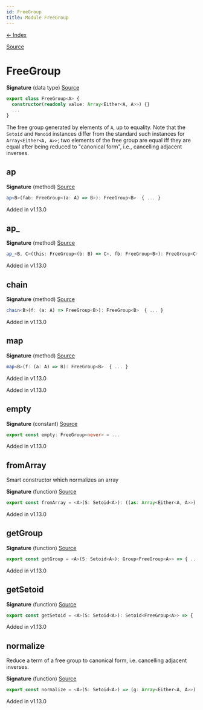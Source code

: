 ```yaml
---
id: FreeGroup
title: Module FreeGroup
---
```


[← Index](.)

[Source](https://github.com/gcanti/fp-ts/blob/master/src/FreeGroup.ts)

# FreeGroup

**Signature** (data type) [Source](https://github.com/gcanti/fp-ts/blob/master/src/FreeGroup.ts#L28-L44)

```ts
export class FreeGroup<A> {
  constructor(readonly value: Array<Either<A, A>>) {}
  ...
}
```

The free group generated by elements of `A`, up to equality. Note that the `Setoid` and `Monoid` instances differ
from the standard such instances for `Array<Either<A, A>>`; two elements of the free group are equal iff they are equal
after being reduced to "canonical form", i.e., cancelling adjacent inverses.

## ap

**Signature** (method) [Source](https://github.com/gcanti/fp-ts/blob/master/src/FreeGroup.ts#L35-L37)

```ts
ap<B>(fab: FreeGroup<(a: A) => B>): FreeGroup<B>  { ... }
```

Added in v1.13.0

## ap\_

**Signature** (method) [Source](https://github.com/gcanti/fp-ts/blob/master/src/FreeGroup.ts#L38-L40)

```ts
ap_<B, C>(this: FreeGroup<(b: B) => C>, fb: FreeGroup<B>): FreeGroup<C>  { ... }
```

Added in v1.13.0

## chain

**Signature** (method) [Source](https://github.com/gcanti/fp-ts/blob/master/src/FreeGroup.ts#L41-L43)

```ts
chain<B>(f: (a: A) => FreeGroup<B>): FreeGroup<B>  { ... }
```

Added in v1.13.0

## map

**Signature** (method) [Source](https://github.com/gcanti/fp-ts/blob/master/src/FreeGroup.ts#L32-L34)

```ts
map<B>(f: (a: A) => B): FreeGroup<B>  { ... }
```

Added in v1.13.0

Added in v1.13.0

## empty

**Signature** (constant) [Source](https://github.com/gcanti/fp-ts/blob/master/src/FreeGroup.ts#L107-L107)

```ts
export const empty: FreeGroup<never> = ...
```

Added in v1.13.0

## fromArray

Smart constructor which normalizes an array

**Signature** (function) [Source](https://github.com/gcanti/fp-ts/blob/master/src/FreeGroup.ts#L67-L70)

```ts
export const fromArray = <A>(S: Setoid<A>): ((as: Array<Either<A, A>>) => FreeGroup<A>) => { ... }
```

Added in v1.13.0

## getGroup

**Signature** (function) [Source](https://github.com/gcanti/fp-ts/blob/master/src/FreeGroup.ts#L113-L121)

```ts
export const getGroup = <A>(S: Setoid<A>): Group<FreeGroup<A>> => { ... }
```

Added in v1.13.0

## getSetoid

**Signature** (function) [Source](https://github.com/gcanti/fp-ts/blob/master/src/FreeGroup.ts#L95-L101)

```ts
export const getSetoid = <A>(S: Setoid<A>): Setoid<FreeGroup<A>> => { ... }
```

Added in v1.13.0

## normalize

Reduce a term of a free group to canonical form, i.e. cancelling adjacent inverses.

**Signature** (function) [Source](https://github.com/gcanti/fp-ts/blob/master/src/FreeGroup.ts#L77-L89)

```ts
export const normalize = <A>(S: Setoid<A>) => (g: Array<Either<A, A>>): Array<Either<A, A>> => { ... }
```

Added in v1.13.0
